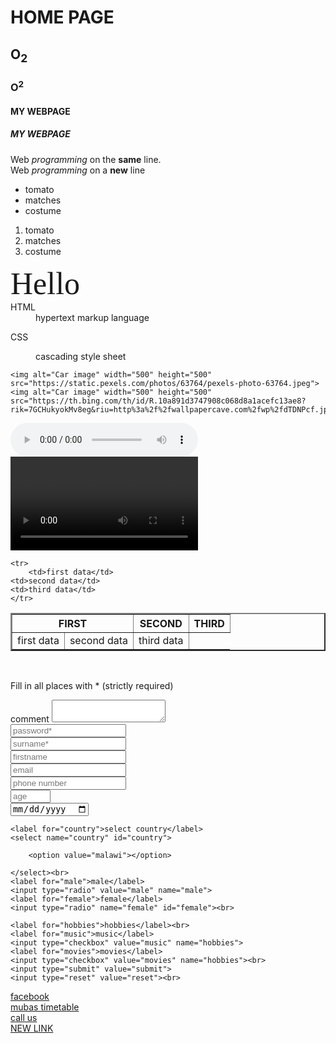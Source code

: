 <!DOCTYPE html>
<html lang="en">
<head>
    <meta charset="UTF-8">
    <meta name="viewport" content="width=device-width, initial-scale=1.0">
    <title>Document</title>
</head>
<body background-color="grey">
    <h1>HOME PAGE</h1>
    <H2>O<sub>2</sub></H2>
    <H3>O<sup>2</sup></H3>
    <H4>MY WEBPAGE</H4>
    <H5>MY WEBPAGE</H5>
    <P>Web <em>programming</em> 
        on the <b>same</b> line. <br> Web <i>programming</i> on a <strong>new</strong> line
 <ul>
    <li>tomato</li>
    <li>matches</li>
    <li>costume</li>
 </ul>

 <ol>
    <li>tomato</li>
    <li>matches</li>
    <li>costume</li>
 </ol>

 <div><span style="font-family: 'Times New Roman', Times, serif; font-size: 50;">Hello</span>
    <dt>HTML</dt>
    <DD>hypertext markup language</DD>
 </div>

 <dl>CSS</dl>
 <DD>cascading style sheet</DD>


    <img alt="Car image" width="500" height="500" src="https://static.pexels.com/photos/63764/pexels-photo-63764.jpeg">
    <img alt="Car image" width="500" height="500" src="https://th.bing.com/th/id/R.10a891d3747908c068d8a1acefc13ae8?rik=7GCHukyokMv8eg&riu=http%3a%2f%2fwallpapercave.com%2fwp%2fdTDNPcf.jpg&ehk=APsIsJ3mwt9YiKXh6HPnM2JefPUmh%2fVkwNIaeewQuK0%3d&risl=&pid=ImgRaw&r=0">
<audio controls>
    <source src="caleb.mp3">
</audio> <br>
<video controls>
    <source iframe width="560" height="315" src="https://www.youtube.com/embed/DwuJeGYlYyw?si=ZaLiPafIwOK8Jxo6" title="YouTube video player" frameborder="0" allow="accelerometer; autoplay; clipboard-write; encrypted-media; gyroscope; picture-in-picture; web-share" referrerpolicy="strict-origin-when-cross-origin" allowfullscreen></iframe>" type="video/mp4">
</video><br>

<aside>
    <table border="2">
    <tr>
        <th colspan="2">FIRST</th>
        <TH>SECOND</TH>
        <TH>THIRD</TH>
    </tr>
    <tr>
            <td rowspan="2">first data</td>
    <td>second data</td>
    <td>third data</td>
    </tr>

    <tr>
        <td>first data</td>
    <td>second data</td>
    <td>third data</td>
    </tr>

</table>
<br>
</aside>


Fill in all places with * (strictly required)<br>
<form action="/login"  method="post" >
    <label for="comment">comment</label>
    <textarea name="comment" id="comment"></textarea><br>
    <input type="password" placeholder="password*" required><br>
    <input type="text" placeholder="surname*" required><br>
    <input type=" text" value="" placeholder="firstname" required><br>
    <input type="email" placeholder="email"><br>
    <input type="number" placeholder="phone number"><br>
    <input type="number" placeholder="age" min="0" max="100"><br>
    <input type="date" placeholder="date of birth*" required><br>

    <label for="country">select country</label>
    <select name="country" id="country">

        <option value="malawi"></option>

    </select><br>
    <label for="male">male</label>
    <input type="radio" value="male" name="male">
    <label for="female">female</label>
    <input type="radio" name="female" id="female"><br>

    <label for="hobbies">hobbies</label><br>
    <label for="music">music</label>
    <input type="checkbox" value="music" name="hobbies">
    <label for="movies">movies</label>
    <input type="checkbox" value="movies" name="hobbies"><br>
    <input type="submit" value="submit">
    <input type="reset" value="reset"><br>

</form>


</P>

<p>
    <div class="navigation">
        
 <a href="http://www.facebook.com">facebook</a><br>
 <a href="http://timetable.mubas.ac.mw/student-class" target="_parent">mubas timetable</a><BR>
 <a href="tel:+265986327102">call us</a><br>
 <a href="home.html">NEW LINK</a><BR>
    </div>
</p>
</body>
</html>
